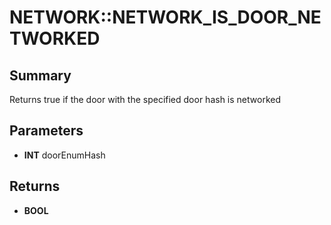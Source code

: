 # NETWORK::NETWORK_IS_DOOR_NETWORKED

## Summary
Returns true if the door with the specified door hash is networked

## Parameters
* **INT** doorEnumHash

## Returns
* **BOOL**
